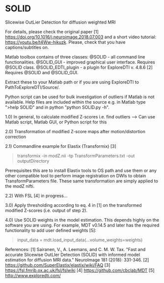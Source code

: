 # SOLID
Slicewise OutLier Detection for diffusion weighted MRI  

For details, please check the original paper [1] https://doi.org/10.1016/j.neuroimage.2018.07.003 and a short video tutorial: https://youtu.be/t4Ww-hjkuzk. Please, check that you have captions/subtitles on.

Matlab toolbox contains of three classes:
@SOLID - all command line functionalities. 
@SOLID_GUI - improved graphical user interface. Requires @SOLID class.
@SOLID_EDTI_plugin - a plugin for ExploreDTI v. 4.8.6 [2] Requires @SOLID and @SOLID_GUI.

Extract these to your Matlab path or if you are using ExploreDTI to PathToExploreDTI/Source/. 

Python script can be used for bulk investigation of outliers if Matlab is not available. Help files are included within the source e.g. in Matlab type ">help SOLID" and in python "python SOLID.py -h".

1.0) In general, to calculate modified Z-scores i.e. find outliers
--> Can use Matlab script, Matlab GUI, or Python script for this

2.0) Transformation of modified Z-score maps after motion/distortion correction

2.1) Commandline example for Elastix (Transformix) [3]
 > transformix -in modZ.nii -tp TransformParameters.txt -out outputDirectory

Prerequisites this are to install Elastix tools to OS path and use them or any other compatible tool to perform image registration on DWIs to obtain TransformParameters file. These same transformation are simply applied to the modZ nifti.

2.2) With FSL [4] in progress...

3.0) Apply thresholding according to eq. 4 in [1] on the transformed modified Z-scores (i.e. output of step 2).

4.0) Use SOLID weights in the model estimation. This depends highly on the software you are using. For example, MDT v0.14.5 and later has the required functionality to add user defined weights [5]:

  > input_data = mdt.load_input_data(...volume_weights=weights)
                                
References:
[1] Sairanen, V., A. Leemans, and C. M. W. Tax. "Fast and accurate Slicewise OutLIer Detection (SOLID) with informed model estimation for diffusion MRI data." NeuroImage 181 (2018): 331-346.
[2] https://github.com/SuperElastix/elastix/wiki/FAQ
[3] https://fsl.fmrib.ox.ac.uk/fsl/fslwiki
[4] https://github.com/cbclab/MDT
[5] http://www.exploredti.com/
